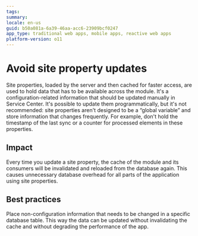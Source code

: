 ```yaml
---
tags: 
summary: 
locale: en-us
guid: b50a081a-6a39-46aa-acc6-23909bcf0247
app_type: traditional web apps, mobile apps, reactive web apps
platform-version: o11
---
```



# Avoid site property updates

Site properties, loaded by the server and then cached for faster access, are used to hold data that has to be available across the module. It's a configuration-related information that should be updated manually in Service Center. It's possible to update them programmatically, but it's not recommended: site properties aren't designed to be a “global variable” and store information that changes frequently. For example, don't hold the timestamp of the last sync or a counter for processed elements in these properties. 

## Impact

Every time you update a site property, the cache of the module and its consumers will be invalidated and reloaded from the database again. This causes unnecessary database overhead for all parts of the application using site properties. 

## Best practices

Place non-configuration information that needs to be changed in a specific database table. This way the data can be updated without invalidating the cache and without degrading the performance of the app.

